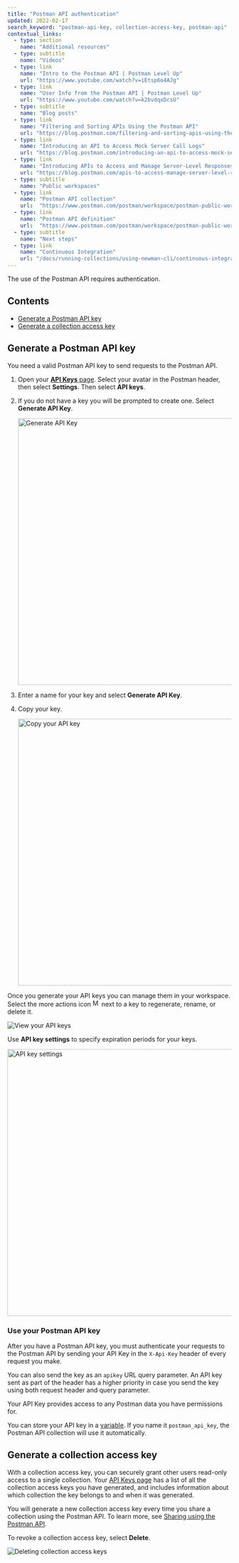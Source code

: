 ```yaml
---
title: "Postman API authentication"
updated: 2022-02-17
search_keyword: "postman-api-key, collection-access-key, postman-api"
contextual_links:
  - type: section
    name: "Additional resources"
  - type: subtitle
    name: "Videos"
  - type: link
    name: "Intro to the Postman API | Postman Level Up"
    url: "https://www.youtube.com/watch?v=iEtsp6o4AJg"
  - type: link
    name: "User Info from the Postman API | Postman Level Up"
    url: "https://www.youtube.com/watch?v=k2bvdqxDcsU"
  - type: subtitle
    name: "Blog posts"
  - type: link
    name: "Filtering and Sorting APIs Using the Postman API"
    url: "https://blog.postman.com/filtering-and-sorting-apis-using-the-postman-api/"
  - type: link
    name: "Introducing an API to Access Mock Server Call Logs"
    url: "https://blog.postman.com/introducing-an-api-to-access-mock-server-call-logs/"
  - type: link
    name: "Introducing APIs to Access and Manage Server-Level Responses on a Mock Server"
    url: "https://blog.postman.com/apis-to-access-manage-server-level-responses-mock-server/"
  - type: subtitle
    name: "Public workspaces"
  - type: link
    name: "Postman API collection"
    url:  "https://www.postman.com/postman/workspace/postman-public-workspace/collection/12959542-c8142d51-e97c-46b6-bd77-52bb66712c9a?ctx=documentation"
  - type: link
    name: "Postman API definition"
    url:  "https://www.postman.com/postman/workspace/postman-public-workspace/api/72a32ca3-f06a-4e83-a933-2821a0e6616f/definition/d429098b-1789-4c62-b77b-cf02024aba53?view=documentation"
  - type: subtitle
    name: "Next steps"
  - type: link
    name: "Continuous Integration"
    url: "/docs/running-collections/using-newman-cli/continuous-integration/"
---
```


The use of the Postman API requires authentication.

## Contents

* [Generate a Postman API key](#generate-a-postman-api-key)
* [Generate a collection access key](#generate-a-collection-access-key)

## Generate a Postman API key

You need a valid Postman API key to send requests to the Postman API.

1. Open your [**API Keys** page](https://go.postman.co/settings/me/api-keys). Select your avatar in the Postman header, then select **Settings**. Then select **API keys**.

2. If you do not have a key you will be prompted to create one. Select **Generate API Key**.

   <img alt="Generate API Key" src="https://assets.postman.com/postman-docs/v10/no-api-keys-generate-v10.jpg" width="600px"/>

3. Enter a name for your key and select **Generate API Key**.

4. Copy your key.

    <img src="https://assets.postman.com/postman-docs/v10/copy-your-api-key-v10.jpg" alt="Copy your API key" width="600px"/>

Once you generate your API keys you can manage them in your workspace. Select the more actions icon <img alt="More actions icon" src="https://assets.postman.com/postman-docs/icon-more-actions-v9.jpg#icon" width="16px"> next to a key to regenerate, rename, or delete it.

<img src="https://assets.postman.com/postman-docs/v10/api-keys-regenerate-rename-delete-v10.jpg" alt="View your API keys"/>

Use **API key settings** to specify expiration periods for your keys.

<img src="https://assets.postman.com/postman-docs/v10/postman-api-key-settings-v10.jpg" width="600px" alt="API key settings"/>

### Use your Postman API key

After you have a Postman API key, you must authenticate your requests to the Postman API by sending your API Key in the `X-Api-Key` header of every request you make.

You can also send the key as an `apikey` URL query parameter. An API key sent as part of the header has a higher priority in case you send the key using both request header and query parameter.

Your API Key provides access to any Postman data you have permissions for.

You can store your API key in a [variable](/docs/sending-requests/variables/). If you name it `postman_api_key`, the Postman API collection will use it automatically.

## Generate a collection access key

With a collection access key, you can securely grant other users read-only access to a single collection. Your [API Keys page](https://go.postman.co/settings/me/api-keys) has a list of all the collection access keys you have generated, and includes information about which collection the key belongs to and when it was generated.

You will generate a new collection access key every time you share a collection using the Postman API. To learn more, see [Sharing using the Postman API](/docs/collaborating-in-postman/sharing/#sharing-using-the-postman-api).

To revoke a collection access key, select **Delete**.

<img alt="Deleting collection access keys" src="https://assets.postman.com/postman-docs/v10/collection-access-keys-v10.jpg"/>
